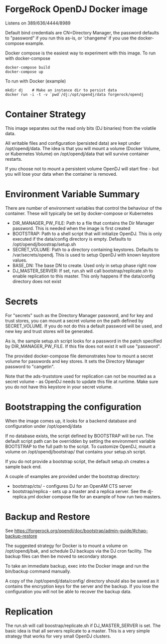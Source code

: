 # ForgeRock OpenDJ Docker image

Listens on 389/636/4444/8989

Default bind credentials are CN=Directory Manager, the password defaults to "password"
if you run this as-is, or 'changeme' if you use the docker-compose example. 


Docker compose is the easiest way to experiment with this image. To run with docker-compose

```
docker-compose build
docker-compose up 
```

To run with Docker (example)
```
mkdir dj    # Make an instance dir to persist data
docker run -i -t -v `pwd`/dj:/opt/opendj/data forgerock/opendj
```

# Container Strategy 

This image separates out the read only bits (DJ binaries) from the volatile data.

All writable files and configuration (persisted data) are kept under /opt/opendj/data. The idea is that you will mount 
a volume (Docker Volume, or Kubernetes Volume) on /opt/opendj/data that will survive container restarts.

If you choose not to mount a persistent volume OpenDJ will start fine - but you will lose your data when the container 
 is removed.
 
# Environment Variable Summary

There are number of environment variables that control the behaviour of the container. These 
will typically be set by docker-compose or Kubernetes

* DIR_MANAGER_PW_FILE: Path to a file that contains the Dir Manager password. This is needed when the image is
first created
* BOOTSTRAP:  Path to a shell script that will initialize OpenDJ. This is only executed if the data/config
directory is empty. Defaults to /opt/opendj/boostrap/setup.sh
* SECRET_VOLUME:  Path to a directory containing keystores. Defaults to /var/secrets/opendj. This is used
to setup OpenDJ with known keystore values.
* BASE_DN: The base DN to create. Used only in setup phase right now
* DJ_MASTER_SERVER: If set, run.sh will call bootstrap/replicate.sh to enable replication to 
this master. This only happens if the data/config directory does not exist

 
# Secrets
 
For "secrets" such as the Directory Manager password, and for key and trust stores, you 
can mount a secret volume on the path defined by SECRET_VOLUME. If you do not do this a default password
will be used, and new key and trust stores will be generated. 

As is, the sample setup.sh script looks for a password in the patch specified by DIR_MANAGER_PW_FILE. If this file does
not exist it will use "password". 

The provided docker-compose file demonstrates how to mount a secret volume for passwords and key stores. It
sets the Directory Manager password to "cangetin". 

Note that the ads-truststore used for replication can not be mounted as a secret volume - as OpenDJ
needs to update this file at runtime. Make sure you do not have this keystore in your secret volume.


# Bootstrapping the configuration

When the image comes up, it looks for a backend database and configuration
under /opt/opendj/data

If no database exists, the script defined by BOOTSTRAP will be
run.  The default script path can be overridden by setting the environment
variable BOOTSTRAP to the full path to the script.  To customize OpenDJ, 
mount a volume on /opt/opendj/bootstrap/ that contains your setup.sh
script. 
 
If you do not provide a bootstrap script, the default setup.sh creates a sample back end.

A couple of examples are provided under the bootstrap directory:

* bootstrap/cts/  - configures DJ for an OpenAM CTS server 
* bootstrap/replica - sets up a master and a replica server. See the dj-replica.yml
docker compose file for an example of how run two masters.


# Backup  and Restore


See https://forgerock.org/opendj/doc/bootstrap/admin-guide/#chap-backup-restore 

The suggested strategy for Docker is to mount a volume on /opt/opendj/bak, and schedule DJ backups via the DJ cron 
facility. The backup files can then be moved to secondary storage. 

To take an immediate backup,  exec into the Docker image and run the bin/backup command manually.

A copy of the /opt/opendj/data/config/ directory should also be saved as it contains the encryption keys for the server and the backup. If you lose the configuration you will not be able to recover the backup data. 

# Replication 

The run.sh will call boostrap/replicate.sh if DJ_MASTER_SERVER is set. The basic idea is that all servers
replicate to a master. This is a very simple strategy that works for very small OpenDJ clusters.

